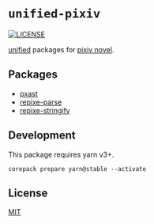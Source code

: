 # `unified-pixiv`

[![LICENSE][license-badge]][license]

[unified][unified] packages for [pixiv novel][pixiv-novel].

## Packages

- [pxast](./packages/pxast)
- [repixe-parse](./packages/repixe-parse)
- [repixe-stringify](./packages/repixe-stringify)

## Development

This package requires yarn v3+.

```shell
corepack prepare yarn@stable --activate
```

## License

[MIT][license]

<!-- Link Definitions-->

[license-badge]: https://img.shields.io/github/license/RShirohara/unified-pixiv
[license]: ./LICENSE
[pixiv-novel]: https://www.pixiv.net/novel/
[unified]: https://github.com/unifiedjs/unified/
